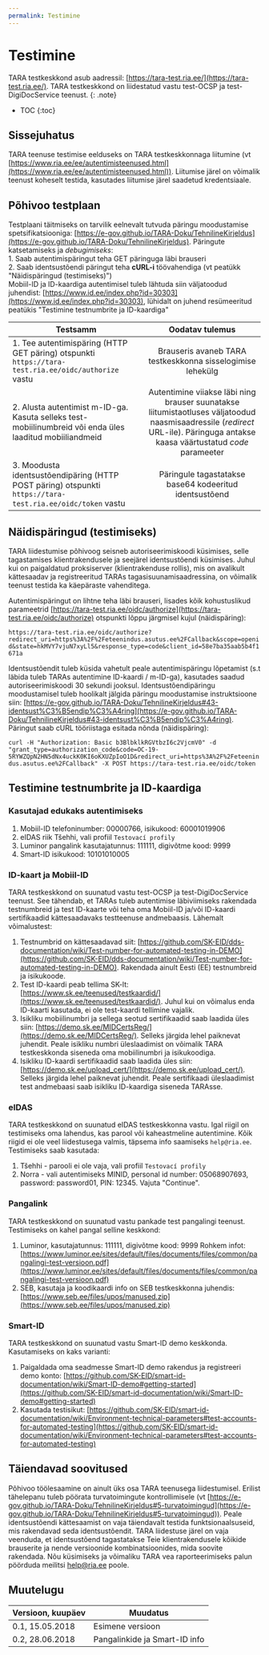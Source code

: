 ```yaml
---
permalink: Testimine
---
```


# Testimine

TARA testkeskkond asub aadressil: [https://tara-test.ria.ee/](https://tara-test.ria.ee/). TARA testkeskkond on liidestatud vastu test-OCSP ja test-DigiDocService teenust.
{: .note}

- TOC
{:toc}

## Sissejuhatus

TARA teenuse testimise eelduseks on TARA testkeskkonnaga liitumine (vt [https://www.ria.ee/ee/autentimisteenused.html](https://www.ria.ee/ee/autentimisteenused.html)).
Liitumise järel on võimalik teenust koheselt testida, kasutades liitumise järel saadetud kredentsiaale.

## Põhivoo testplaan

Testplaani täitmiseks on tarvilik eelnevalt tutvuda päringu moodustamise spetsifikatsiooniga: [https://e-gov.github.io/TARA-Doku/TehnilineKirjeldus](https://e-gov.github.io/TARA-Doku/TehnilineKirjeldus). 
Päringute katsetamiseks ja *debugimiseks*: <br>
	1. Saab autentimispäringut teha GET päringuga läbi brauseri <br>
	2. Saab identsustõendi päringut teha **cURL-i** töövahendiga (vt peatükk "Näidispäringud (testimiseks)") <br>
Mobiil-ID ja ID-kaardiga autentimisel tuleb lähtuda siin väljatoodud juhendist: [https://www.id.ee/index.php?id=30303](https://www.id.ee/index.php?id=30303), lühidalt on juhend resümeeritud peatükis "Testimine testnumbrite ja ID-kaardiga"


| Testsamm      | Oodatav tulemus|
| ------------- |:-------------:|
| 1. Tee autentimispäring (HTTP GET päring) otspunkti `https://tara-test.ria.ee/oidc/authorize` vastu |  Brauseris avaneb TARA testkeskkonna sisselogimise lehekülg |     
| 2. Alusta autentimist m-ID-ga. Kasuta selleks test-mobiilinumbreid või enda üles laaditud mobiiliandmeid | Autentimine viiakse läbi ning brauser suunatakse liitumistaotluses väljatoodud naasmisaadressile (*redirect* URL-ile). Päringuga antakse kaasa väärtustatud *code* parameeter |
| 3. Moodusta identsustõendipäring (HTTP POST päring) otspunkti `https://tara-test.ria.ee/oidc/token` vastu| Päringule tagastatakse base64 kodeeritud identsustõend |

## Näidispäringud (testimiseks)
TARA liidestumise põhivoog seisneb autoriseerimiskoodi küsimises, selle tagastamises klientrakendusele ja seejärel identsustõendi küsimises. Juhul kui on paigaldatud proksiserver (klientrakenduse rollis), mis on avalikult kättesaadav ja registreeritud TARAs tagasisuunamisaadressina, on võimalik teenust testida ka käepäraste vahenditega.

Autentimispäringut on lihtne teha läbi brauseri, lisades kõik kohustuslikud parameetrid [https://tara-test.ria.ee/oidc/authorize](https://tara-test.ria.ee/oidc/authorize) otspunkti lõppu järgmisel kujul (näidispäring):

`https://tara-test.ria.ee/oidc/authorize?redirect_uri=https%3A%2F%2Feteenindus.asutus.ee%2FCallback&scope=openid&state=hkMVY7vjuN7xyLl5&response_type=code&client_id=58e7ba35aab5b4f1671a`

Identsustõendit tuleb küsida vahetult peale autentimispäringu lõpetamist (s.t läbida tuleb TARAs autentimine ID-kaardi / m-ID-ga), kasutades saadud autoriseerimiskoodi 30 sekundi jooksul. Identsustõendipäringu moodustamisel tuleb hoolikalt jälgida päringu moodustamise instruktsioone siin: [https://e-gov.github.io/TARA-Doku/TehnilineKirjeldus#43-identsust%C3%B5endip%C3%A4ring](https://e-gov.github.io/TARA-Doku/TehnilineKirjeldus#43-identsust%C3%B5endip%C3%A4ring). Päringut saab cURL tööriistaga esitada nõnda (näidispäring):

`curl -H "Authorization: Basic b3BlbklkRGVtbzI6c2VjcmV0" -d "grant_type=authorization_code&code=OC-19-5RYWZQpN2HN5dNx4uckK0KI6oKXUZpIoO1D&redirect_uri=https%3A%2F%2Feteenindus.asutus.ee%2FCallback" -X POST https://tara-test.ria.ee/oidc/token`

## Testimine testnumbrite ja ID-kaardiga
### Kasutajad edukaks autentimiseks
1. Mobiil-ID telefoninumber: 00000766, isikukood: 60001019906
2. eIDAS riik Tšehhi, vali profiil `Testovací profily`
3. Luminor pangalink kasutajatunnus: 111111, digivõtme kood: 9999
4. Smart-ID isikukood: 10101010005

### ID-kaart ja Mobiil-ID
TARA testkeskkond on suunatud vastu test-OCSP ja test-DigiDocService teenust. See tähendab, et TARAs tuleb autentimise läbiviimiseks rakendada testnumbreid ja test ID-kaarte või teha oma Mobiil-ID ja/või ID-kaardi sertifikaadid kättesaadavaks testteenuse andmebaasis. Lähemalt võimalustest:
1. Testnumbrid on kättesaadavad siit: [https://github.com/SK-EID/dds-documentation/wiki/Test-number-for-automated-testing-in-DEMO](https://github.com/SK-EID/dds-documentation/wiki/Test-number-for-automated-testing-in-DEMO). Rakendada ainult Eesti (EE) testnumbreid ja isikukoode.
2. Test ID-kaardi peab tellima SK-lt: [https://www.sk.ee/teenused/testkaardid/](https://www.sk.ee/teenused/testkaardid/). Juhul kui on võimalus enda ID-kaarti kasutada, ei ole test-kaardi tellimine vajalik.
3. Isikliku mobiilinumbri ja sellega seotud sertifikaadid saab laadida üles siin: [https://demo.sk.ee/MIDCertsReg/](https://demo.sk.ee/MIDCertsReg/). Selleks järgida lehel paiknevat juhendit. Peale isikliku numbri üleslaadimist on võimalik TARA testkeskkonda siseneda oma mobiilinumbri ja isikukoodiga.
4. Isikliku ID-kaardi sertifikaadid saab laadida üles siin: [https://demo.sk.ee/upload_cert/](https://demo.sk.ee/upload_cert/). Selleks järgida lehel paiknevat juhendit. Peale sertifikaadi üleslaadimist test andmebaasi saab isikliku ID-kaardiga siseneda TARAsse.

### eIDAS
TARA testkeskkond on suunatud eIDAS testkeskkonna vastu. Igal riigil on testimiseks oma lahendus, kas parool või kaheastmeline autentimine. Kõik riigid ei ole veel liidestusega valmis, täpsema info saamiseks `help@ria.ee`. Testimiseks saab kasutada:  
1. Tšehhi - parooli ei ole vaja, vali profiil `Testovací profily`
2. Norra - vali autentimiseks MINID, personal id number: 05068907693, password: password01, PIN: 12345. Vajuta "Continue".

### Pangalink
TARA testkeskkond on suunatud vastu pankade test pangalingi teenust. Testimiseks on kahel pangal selline keskkond:  
1. Luminor, kasutajatunnus: 111111, digivõtme kood: 9999 Rohkem infot: [https://www.luminor.ee/sites/default/files/documents/files/common/pangalingi-test-versioon.pdf](https://www.luminor.ee/sites/default/files/documents/files/common/pangalingi-test-versioon.pdf)
2. SEB, kasutaja ja koodikaardi info on SEB testkeskkonna juhendis: [https://www.seb.ee/files/upos/manused.zip](https://www.seb.ee/files/upos/manused.zip)

### Smart-ID
TARA testkeskkond on suunatud vastu Smart-ID demo keskkonda. Kasutamiseks on kaks varianti:
1. Paigaldada oma seadmesse Smart-ID demo rakendus ja registreeri demo konto: [https://github.com/SK-EID/smart-id-documentation/wiki/Smart-ID-demo#getting-started](https://github.com/SK-EID/smart-id-documentation/wiki/Smart-ID-demo#getting-started)
2. Kasutada testisikut: [https://github.com/SK-EID/smart-id-documentation/wiki/Environment-technical-parameters#test-accounts-for-automated-testing](https://github.com/SK-EID/smart-id-documentation/wiki/Environment-technical-parameters#test-accounts-for-automated-testing)
 

## Täiendavad soovitused
Põhivoo töölesaamine on ainult üks osa TARA teenusega liidestumisel. Erilist tähelepanu tuleb pöörata turvatoimingute kontrollimisele (vt [https://e-gov.github.io/TARA-Doku/TehnilineKirjeldus#5-turvatoimingud](https://e-gov.github.io/TARA-Doku/TehnilineKirjeldus#5-turvatoimingud)).
Peale identsustõendi kättesaamist on vaja täiendavalt testida funktsionaalsuseid, mis rakendavad seda identsustõendit. TARA liidestuse järel on vaja veenduda, et identsustõend tagastatakse Teie klientrakendusele kõikide brauserite ja nende versioonide kombinatsioonides, mida soovite rakendada. 
Nõu küsimiseks ja võimaliku TARA vea raporteerimiseks palun pöörduda meilitsi [help@ria.ee](help@ria.ee) poole.

## Muutelugu

| Versioon, kuupäev | Muudatus |
|-----------------|--------------|
| 0.1, 15.05.2018   | Esimene versioon |
| 0.2, 28.06.2018   | Pangalinkide ja Smart-ID info |


